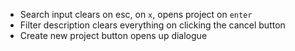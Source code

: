 - Search input clears on esc, on `x`, opens project on `enter`
- Filter description clears everything on clicking the cancel button
- Create new project button opens up dialogue
